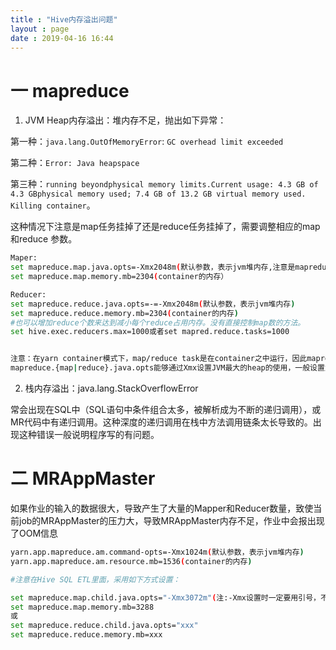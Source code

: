 ```yaml
---
title : "Hive内存溢出问题"
layout : page
date : 2019-04-16 16:44
---
```




# 一 mapreduce 

1. JVM Heap内存溢出：堆内存不足，抛出如下异常：

第一种：`java.lang.OutOfMemoryError`: `GC overhead limit exceeded`

第二种：`Error: Java heapspace`

第三种：`running beyondphysical memory limits.Current usage: 4.3 GB of 4.3 GBphysical memory used; 7.4 GB of 13.2 GB virtual memory used. Killing container`。

 这种情况下注意是map任务挂掉了还是reduce任务挂掉了，需要调整相应的map和reduce 参数。

```bash
Maper: 
set mapreduce.map.java.opts=-Xmx2048m(默认参数，表示jvm堆内存,注意是mapreduce不是mapred)
set mapreduce.map.memory.mb=2304(container的内存）

Reducer:
set mapreduce.reduce.java.opts=-=-Xmx2048m(默认参数，表示jvm堆内存)
set mapreduce.reduce.memory.mb=2304(container的内存)
#也可以增加reduce个数来达到减小每个reduce占用内存。没有直接控制map数的方法。
set hive.exec.reducers.max=1000或者set mapred.reduce.tasks=1000


注意：在yarn container模式下，map/reduce task是在container之中运行，因此mapreduce.map(reduce).memory.mb的值大小都大于mapreduce.map(reduce).java.opts值。
mapreduce.{map|reduce}.java.opts能够通过Xmx设置JVM最大的heap的使用，一般设置为0.75倍的memory.mb，为java code等预留些空间。
```



2. 栈内存溢出：java.lang.StackOverflowError

常会出现在SQL中（SQL语句中条件组合太多，被解析成为不断的递归调用），或MR代码中有递归调用。这种深度的递归调用在栈中方法调用链条太长导致的。出现这种错误一般说明程序写的有问题。

# 二 MRAppMaster 

如果作业的输入的数据很大，导致产生了大量的Mapper和Reducer数量，致使当前job的MRAppMaster的压力大，导致MRAppMaster内存不足，作业中会报出现了OOM信息

```bash
yarn.app.mapreduce.am.command-opts=-Xmx1024m(默认参数，表示jvm堆内存)
yarn.app.mapreduce.am.resource.mb=1536(container的内存)

#注意在Hive SQL ETL里面，采用如下方式设置：

set mapreduce.map.child.java.opts="-Xmx3072m"(注:-Xmx设置时一定要用引号，不加引号各种错误)
set mapreduce.map.memory.mb=3288
或
set mapreduce.reduce.child.java.opts="xxx"
set mapreduce.reduce.memory.mb=xxx
```

